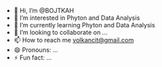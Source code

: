 - 👋 Hi, I’m @BOJTKAH
- 👀 I’m interested in Phyton and Data Analysis
- 🌱 I’m currently learning Phyton and Data Analysis
- 💞️ I’m looking to collaborate on ...
- 📫 How to reach me volkancit@gmail.com
- 😄 Pronouns: ...
- ⚡ Fun fact: ...

<!---
BOJTKAH/BOJTKAH is a ✨ special ✨ repository because its `README.md` (this file) appears on your GitHub profile.
You can click the Preview link to take a look at your changes.
--->
